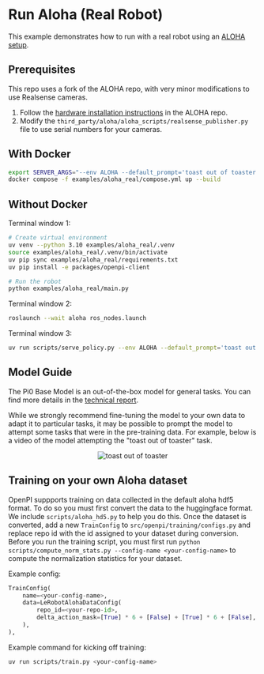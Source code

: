 # Run Aloha (Real Robot)

This example demonstrates how to run with a real robot using an [ALOHA setup](https://github.com/tonyzhaozh/aloha).

## Prerequisites

This repo uses a fork of the ALOHA repo, with very minor modifications to use Realsense cameras.

1. Follow the [hardware installation instructions](https://github.com/tonyzhaozh/aloha?tab=readme-ov-file#hardware-installation) in the ALOHA repo.
1. Modify the `third_party/aloha/aloha_scripts/realsense_publisher.py` file to use serial numbers for your cameras.

## With Docker

```bash
export SERVER_ARGS="--env ALOHA --default_prompt='toast out of toaster'"
docker compose -f examples/aloha_real/compose.yml up --build
```

## Without Docker

Terminal window 1:

```bash
# Create virtual environment
uv venv --python 3.10 examples/aloha_real/.venv
source examples/aloha_real/.venv/bin/activate
uv pip sync examples/aloha_real/requirements.txt
uv pip install -e packages/openpi-client

# Run the robot
python examples/aloha_real/main.py
```

Terminal window 2:

```bash
roslaunch --wait aloha ros_nodes.launch
```

Terminal window 3:

```bash
uv run scripts/serve_policy.py --env ALOHA --default_prompt='toast out of toaster'
```

## Model Guide
The Pi0 Base Model is an out-of-the-box model for general tasks. You can find more details in the [technical report](https://www.physicalintelligence.company/download/pi0.pdf).

While we strongly recommend fine-tuning the model to your own data to adapt it to particular tasks, it may be possible to prompt the model to attempt some tasks that were in the pre-training data. For example, below is a video of the model attempting the "toast out of toaster" task.

<p align="center"> 
  <img src="https://github.com/Physical-Intelligence/openpi/blob/main/examples/aloha_real/toast.gif" alt="toast out of toaster"/> 
</p>

## Training on your own Aloha dataset

OpenPI suppports training on data collected in the default aloha hdf5 format. To do so you must first convert the data to the huggingface format. We include `scripts/aloha_hd5.py` to help you do this. Once the dataset is converted, add a new `TrainConfig` to `src/openpi/training/configs.py` and replace repo id with the id assigned to your dataset during conversion. Before you run the training script, you must first run `python scripts/compute_norm_stats.py --config-name <your-config-name>` to compute the normalization statistics for your dataset.

Example config:
```python
TrainConfig(
    name=<your-config-name>,
    data=LeRobotAlohaDataConfig(
        repo_id=<your-repo-id>,
        delta_action_mask=[True] * 6 + [False] + [True] * 6 + [False],
    ),
),
```

Example command for kicking off training:
```bash
uv run scripts/train.py <your-config-name>
```
